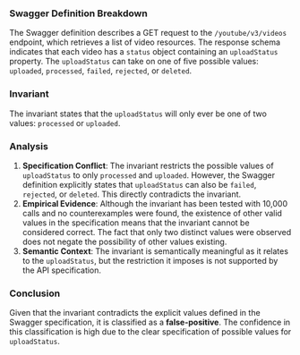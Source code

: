 ### Swagger Definition Breakdown
The Swagger definition describes a GET request to the `/youtube/v3/videos` endpoint, which retrieves a list of video resources. The response schema indicates that each video has a `status` object containing an `uploadStatus` property. The `uploadStatus` can take on one of five possible values: `uploaded`, `processed`, `failed`, `rejected`, or `deleted`.

### Invariant
The invariant states that the `uploadStatus` will only ever be one of two values: `processed` or `uploaded`.

### Analysis
1. **Specification Conflict**: The invariant restricts the possible values of `uploadStatus` to only `processed` and `uploaded`. However, the Swagger definition explicitly states that `uploadStatus` can also be `failed`, `rejected`, or `deleted`. This directly contradicts the invariant.
2. **Empirical Evidence**: Although the invariant has been tested with 10,000 calls and no counterexamples were found, the existence of other valid values in the specification means that the invariant cannot be considered correct. The fact that only two distinct values were observed does not negate the possibility of other values existing.
3. **Semantic Context**: The invariant is semantically meaningful as it relates to the `uploadStatus`, but the restriction it imposes is not supported by the API specification.

### Conclusion
Given that the invariant contradicts the explicit values defined in the Swagger specification, it is classified as a **false-positive**. The confidence in this classification is high due to the clear specification of possible values for `uploadStatus`.

